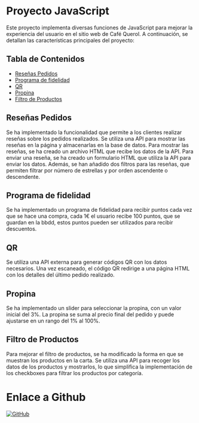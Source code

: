 # Proyecto JavaScript

Este proyecto implementa diversas funciones de JavaScript para mejorar la experiencia del usuario en el sitio web de Café Querol. A continuación, se detallan las características principales del proyecto:

## Tabla de Contenidos
- [Reseñas Pedidos](#instalación)
- [Programa de fidelidad](#uso)
- [QR](#contribución)
- [Propina](#Propina)
- [Filtro de Productos](#FiltrodeProductos)

## Reseñas Pedidos
Se ha implementado la funcionalidad que permite a los clientes realizar reseñas sobre los pedidos realizados. Se utiliza una API para mostrar las reseñas en la página y almacenarlas en la base de datos. Para mostrar las reseñas, se ha creado un archivo HTML que recibe los datos de la API. Para enviar una reseña, se ha creado un formulario HTML que utiliza la API para enviar los datos. Además, se han añadido dos filtros para las reseñas, que permiten filtrar por número de estrellas y por orden ascendente o descendente.

## Programa de fidelidad
Se ha implementado un programa de fidelidad para recibir puntos cada vez que se hace una compra, cada 1€ el usuario recibe 100 puntos, que se guardan en la bbdd, estos puntos pueden ser utilizados para recibir descuentos.
## QR
Se utiliza una API externa para generar códigos QR con los datos necesarios. Una vez escaneado, el código QR redirige a una página HTML con los detalles del último pedido realizado.

## Propina
Se ha implementado un slider para seleccionar la propina, con un valor inicial del 3%. La propina se suma al precio final del pedido y puede ajustarse en un rango del 1% al 100%.

## Filtro de Productos
Para mejorar el filtro de productos, se ha modificado la forma en que se muestran los productos en la carta. Se utiliza una API para recoger los datos de los productos y mostrarlos, lo que simplifica la implementación de los checkboxes para filtrar los productos por categoría.
# Enlace a Github
[![GitHub](https://img.shields.io/github/followers/usuario?label=Enlace%20al%20Proyecto&style=social)](https://github.com/Serxhm19/Cafe-Querol)
